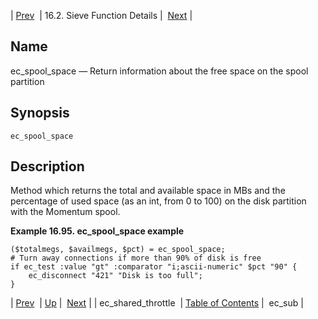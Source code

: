 | [Prev](sieve.ref.ec_shared_throttle)  | 16.2. Sieve Function Details |  [Next](sieve.ref.ec_sub) |

<a name="sieve.ref.ec_spool_space"></a>
## Name

ec_spool_space — Return information about the free space on the spool partition

## Synopsis

`ec_spool_space`

<a name="idp30586336"></a>
## Description

Method which returns the total and available space in MBs and the percentage of used space (as an int, from 0 to 100) on the disk partition with the Momentum spool.

<a name="example.ec_spool_space"></a>

**Example 16.95. ec_spool_space example**

```
($totalmegs, $availmegs, $pct) = ec_spool_space;
# Turn away connections if more than 90% of disk is free
if ec_test :value "gt" :comparator "i;ascii-numeric" $pct "90" {
    ec_disconnect "421" "Disk is too full";
}
```

| [Prev](sieve.ref.ec_shared_throttle)  | [Up](sieve.ref.files) |  [Next](sieve.ref.ec_sub) |
| ec_shared_throttle  | [Table of Contents](index) |  ec_sub |
